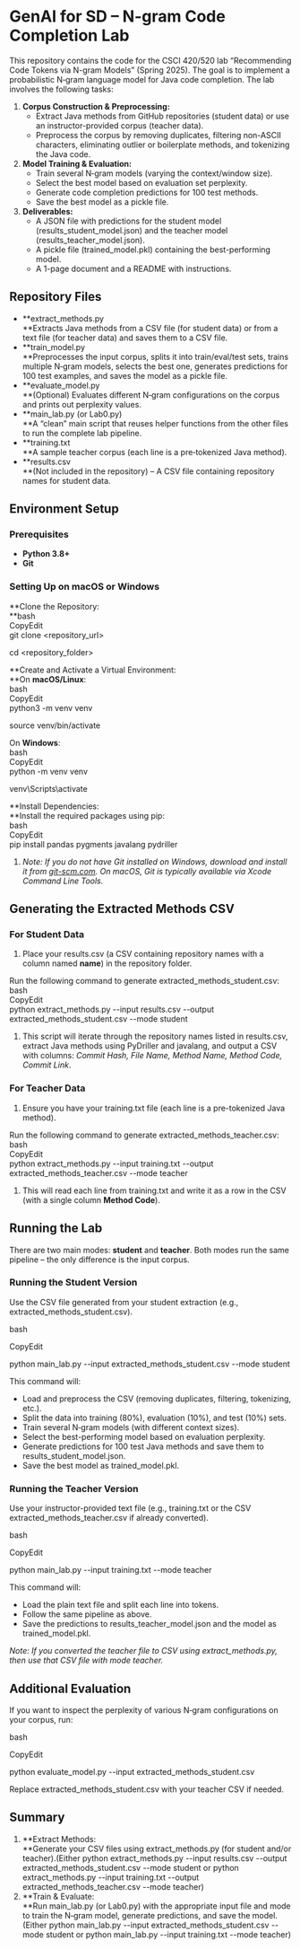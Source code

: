 # **GenAI for SD – N-gram Code Completion Lab**

This repository contains the code for the CSCI 420/520 lab “Recommending Code Tokens via N-gram Models” (Spring 2025). The goal is to implement a probabilistic N‑gram language model for Java code completion. The lab involves the following tasks:

1. **Corpus Construction & Preprocessing:**
    - Extract Java methods from GitHub repositories (student data) or use an instructor-provided corpus (teacher data).
    - Preprocess the corpus by removing duplicates, filtering non-ASCII characters, eliminating outlier or boilerplate methods, and tokenizing the Java code.
2. **Model Training & Evaluation:**
    - Train several N‑gram models (varying the context/window size).
    - Select the best model based on evaluation set perplexity.
    - Generate code completion predictions for 100 test methods.
    - Save the best model as a pickle file.
3. **Deliverables:**
    - A JSON file with predictions for the student model (results_student_model.json) and the teacher model (results_teacher_model.json).
    - A pickle file (trained_model.pkl) containing the best-performing model.
    - A 1-page document and a README with instructions.

## **Repository Files**

- **extract_methods.py  
    **Extracts Java methods from a CSV file (for student data) or from a text file (for teacher data) and saves them to a CSV file.
- **train_model.py  
    **Preprocesses the input corpus, splits it into train/eval/test sets, trains multiple N‑gram models, selects the best one, generates predictions for 100 test examples, and saves the model as a pickle file.
- **evaluate_model.py  
    **(Optional) Evaluates different N‑gram configurations on the corpus and prints out perplexity values.
- **main_lab.py (or Lab0.py)  
    **A “clean” main script that reuses helper functions from the other files to run the complete lab pipeline.
- **training.txt  
    **A sample teacher corpus (each line is a pre‑tokenized Java method).
- **results.csv  
    **(Not included in the repository) – A CSV file containing repository names for student data.

## **Environment Setup**

### **Prerequisites**

- **Python 3.8+**
- **Git**

### **Setting Up on macOS or Windows**

**Clone the Repository:  
**bash  
CopyEdit  
git clone &lt;repository_url&gt;

cd &lt;repository_folder&gt;

**Create and Activate a Virtual Environment:  
**On **macOS/Linux**:  
bash  
CopyEdit  
python3 -m venv venv

source venv/bin/activate

On **Windows**:  
bash  
CopyEdit  
python -m venv venv

venv\\Scripts\\activate

**Install Dependencies:  
**Install the required packages using pip:  
bash  
CopyEdit  
pip install pandas pygments javalang pydriller

1. _Note: If you do not have Git installed on Windows, download and install it from_ [_git-scm.com_](https://git-scm.com/)_. On macOS, Git is typically available via Xcode Command Line Tools._

## **Generating the Extracted Methods CSV**

### **For Student Data**

1. Place your results.csv (a CSV containing repository names with a column named **name**) in the repository folder.

Run the following command to generate extracted_methods_student.csv:  
bash  
CopyEdit  
python extract_methods.py --input results.csv --output extracted_methods_student.csv --mode student

1. This script will iterate through the repository names listed in results.csv, extract Java methods using PyDriller and javalang, and output a CSV with columns: _Commit Hash, File Name, Method Name, Method Code, Commit Link_.

### **For Teacher Data**

1. Ensure you have your training.txt file (each line is a pre-tokenized Java method).

Run the following command to generate extracted_methods_teacher.csv:  
bash  
CopyEdit  
python extract_methods.py --input training.txt --output extracted_methods_teacher.csv --mode teacher

1. This will read each line from training.txt and write it as a row in the CSV (with a single column **Method Code**).

## **Running the Lab**

There are two main modes: **student** and **teacher**. Both modes run the same pipeline – the only difference is the input corpus.

### **Running the Student Version**

Use the CSV file generated from your student extraction (e.g., extracted_methods_student.csv).

bash

CopyEdit

python main_lab.py --input extracted_methods_student.csv --mode student

This command will:

- Load and preprocess the CSV (removing duplicates, filtering, tokenizing, etc.).
- Split the data into training (80%), evaluation (10%), and test (10%) sets.
- Train several N‑gram models (with different context sizes).
- Select the best-performing model based on evaluation perplexity.
- Generate predictions for 100 test Java methods and save them to results_student_model.json.
- Save the best model as trained_model.pkl.

### **Running the Teacher Version**

Use your instructor-provided text file (e.g., training.txt or the CSV extracted_methods_teacher.csv if already converted).

bash

CopyEdit

python main_lab.py --input training.txt --mode teacher

This command will:

- Load the plain text file and split each line into tokens.
- Follow the same pipeline as above.
- Save the predictions to results_teacher_model.json and the model as trained_model.pkl.

_Note: If you converted the teacher file to CSV using extract_methods.py, then use that CSV file with mode teacher._

## **Additional Evaluation**

If you want to inspect the perplexity of various N‑gram configurations on your corpus, run:

bash

CopyEdit

python evaluate_model.py --input extracted_methods_student.csv

Replace extracted_methods_student.csv with your teacher CSV if needed.

## **Summary**

1. **Extract Methods:  
    **Generate your CSV files using extract_methods.py (for student and/or teacher).(Either python extract_methods.py --input results.csv --output extracted_methods_student.csv --mode student or python extract_methods.py --input training.txt --output extracted_methods_teacher.csv --mode teacher)
2. **Train & Evaluate:  
    **Run main_lab.py (or Lab0.py) with the appropriate input file and mode to train the N‑gram model, generate predictions, and save the model.  (Either python main_lab.py --input extracted_methods_student.csv --mode student or python main_lab.py --input training.txt --mode teacher)
